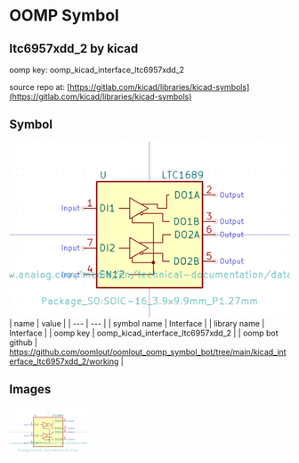 # OOMP Symbol  
## ltc6957xdd_2  by kicad  
  
oomp key: oomp_kicad_interface_ltc6957xdd_2  
  
source repo at: [https://gitlab.com/kicad/libraries/kicad-symbols](https://gitlab.com/kicad/libraries/kicad-symbols)  
## Symbol  
  
[![working.png](working_600.png)](working.png)  
| name | value | 
| --- | --- | 
| symbol name | Interface | 
| library name | Interface | 
| oomp key | oomp_kicad_interface_ltc6957xdd_2 | 
| oomp bot github | https://github.com/oomlout/oomlout_oomp_symbol_bot/tree/main/kicad_interface_ltc6957xdd_2/working | 
## Images  
  
[![working.png](working_140.png)](working.png)  
